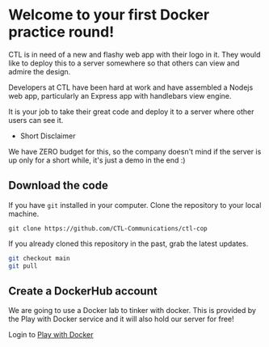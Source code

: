 # Welcome to your first Docker practice round!

CTL is in need of a new and flashy web app with their logo in it.
They would like to deploy this to a server somewhere so that others can view and admire the design.

Developers at CTL have been hard at work and have assembled a Nodejs web app,
particularly an Express app with handlebars view engine.

It is your job to take their great code and deploy it to a server where other users can see it.

- Short Disclaimer

We have ZERO budget for this, so the company doesn't mind if the server is up only for a short while, it's just a demo in the end :)

## Download the code

If you have `git` installed in your computer. Clone the repository to your local machine. 

`git clone https://github.com/CTL-Communications/ctl-cop`

If you already cloned this repository in the past, grab the latest updates.

```bash
git checkout main
git pull
```

## Create a DockerHub account

We are going to use a Docker lab to tinker with docker. This is provided by the Play with Docker service and it will also hold our server for free!

Login to [Play with Docker](https://labs.play-with-docker.com/)




